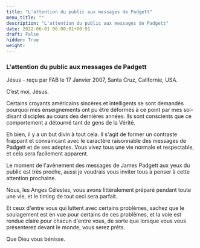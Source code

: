 ```yaml
---
title: "L'attention du public aux messages de Padgett"
menu_title: ""
description: "L'attention du public aux messages de Padgett"
date: 2022-06-01 06:00:01+00:91
draft: False
hidden: True
weight:
---
```

### L'attention du public aux messages de Padgett

Jésus - reçu par FAB le 17 Janvier 2007, Santa Cruz, Californie, USA.

C’est moi, Jésus.

Certains croyants américains sincères et intelligents se sont demandés pourquoi mes enseignements ont pu être déformés à ce point par mes soi-disant disciples au cours des dernières années. Ils sont conscients que ce comportement a détourné tant de gens de la Vérité.

Eh bien, il y a un but divin à tout cela. Il s'agit de former un contraste frappant et convaincant avec le caractère raisonnable des messages de Padgett et de ses adeptes. Vous vivez tous une vie normale et respectable, et cela sera facilement apparent.

Le moment de l'avènement des messages de James Padgett aux yeux du public est très proche, aussi je voudrais vous inviter tous à penser à cette attention prochaine.

Nous, les Anges Célestes, vous avons littéralement préparé pendant toute une vie, et le timing de tout ceci sera parfait.

Et ceux d'entre vous qui luttent avec certains problèmes, sachez que le soulagement est en vue pour certains de ces problèmes, et la voie est rendue claire pour chacun d'entre vous, de sorte que lorsque vous vous présenterez devant le monde, vous serez prêts.

Que Dieu vous bénisse.